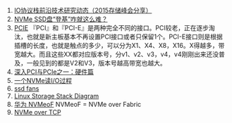 1. [IO协议栈前沿技术研究动态（2015存储峰会分享）](https://mp.weixin.qq.com/s?__biz=MzAwNzU3NzQ0MA==&mid=401588354&idx=1&sn=2bb8a5befd3169881dc48efc4ec0b366&scene=1&srcid=0108KYEWTTWYMT1okiJi8LaE&from=singlemessage&isappinstalled=0#wechat_redirect)
2. [NVMe SSD盘“登基”咋就这么难？](https://www.doit.com.cn/p/237852.html)
3. [PCIE](https://zhuanlan.zhihu.com/p/75880470)
    『PCI』和『PCI-E』是两种完全不同的接口。PCI较老，正在逐步淘汰，也就是新主板基本不再设置PCI接口或者只保留1个。PCI-E接口则是根据插槽的长度，也就是触点的多少，可以分为X1、X4、X8，X16。X得越多，带宽越大。而且这些XX都对应版本号，分v1、v2、v3，v4，v4刚刚出来还没普及，一般见到的都是V2和V3，版本号越高带宽也越大。
4. [深入PCI与PCIe之一：硬件篇](https://zhuanlan.zhihu.com/p/26172972)
5. [一个NVMe读I/O过程](https://www.pianshen.com/article/41061173620/)
6. [ssd fans](http://www.ssdfans.com/)
7. [Linux Storage Stack Diagram](https://www.thomas-krenn.com/en/wiki/Linux_Storage_Stack_Diagram)
8. [华为 NVMeoF](http://net.it168.com/a2020/0323/6159/000006159270.shtml) NVMeoF = NVMe over Fabric
9. [NVMe over TCP](https://www.flashmemorysummit.com/English/Collaterals/Proceedings/2018/20180809_NVMF-302-1_Grimberg.pdf)

